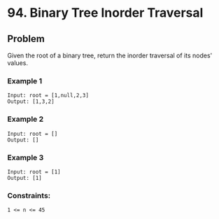 # 94. Binary Tree Inorder Traversal

## Problem
Given the root of a binary tree, return the inorder traversal of its nodes' values.

### Example 1
```
Input: root = [1,null,2,3]
Output: [1,3,2]
```

### Example 2
```
Input: root = []
Output: []
```

### Example 3
```
Input: root = [1]
Output: [1]
```

### Constraints:
```
1 <= n <= 45
```
